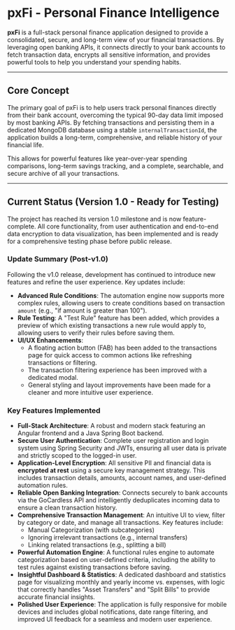 # pxFi - Personal Finance Intelligence

**pxFi** is a full-stack personal finance application designed to provide a consolidated, secure, and long-term view of your financial transactions. By leveraging open banking APIs, it connects directly to your bank accounts to fetch transaction data, encrypts all sensitive information, and provides powerful tools to help you understand your spending habits.

---

## Core Concept

The primary goal of pxFi is to help users track personal finances directly from their bank account, overcoming the typical 90-day data limit imposed by most banking APIs. By fetching transactions and persisting them in a dedicated MongoDB database using a stable `internalTransactionId`, the application builds a long-term, comprehensive, and reliable history of your financial life.

This allows for powerful features like year-over-year spending comparisons, long-term savings tracking, and a complete, searchable, and secure archive of all your transactions.

---

## Current Status (Version 1.0 - Ready for Testing)

The project has reached its version 1.0 milestone and is now feature-complete. All core functionality, from user authentication and end-to-end data encryption to data visualization, has been implemented and is ready for a comprehensive testing phase before public release.

### Update Summary (Post-v1.0)

Following the v1.0 release, development has continued to introduce new features and refine the user experience. Key updates include:

*   **Advanced Rule Conditions**: The automation engine now supports more complex rules, allowing users to create conditions based on transaction `amount` (e.g., "if amount is greater than 100").
*   **Rule Testing**: A "Test Rule" feature has been added, which provides a preview of which existing transactions a new rule would apply to, allowing users to verify their rules before saving them.
*   **UI/UX Enhancements**:
    *   A floating action button (FAB) has been added to the transactions page for quick access to common actions like refreshing transactions or filtering.
    *   The transaction filtering experience has been improved with a dedicated modal.
    *   General styling and layout improvements have been made for a cleaner and more intuitive user experience.

### Key Features Implemented
* **Full-Stack Architecture**: A robust and modern stack featuring an Angular frontend and a Java Spring Boot backend.
* **Secure User Authentication**: Complete user registration and login system using Spring Security and JWTs, ensuring all user data is private and strictly scoped to the logged-in user.
* **Application-Level Encryption**: All sensitive PII and financial data is **encrypted at rest** using a secure key management strategy. This includes transaction details, amounts, account names, and user-defined automation rules.
* **Reliable Open Banking Integration**: Connects securely to bank accounts via the GoCardless API and intelligently deduplicates incoming data to ensure a clean transaction history.
* **Comprehensive Transaction Management**: An intuitive UI to view, filter by category or date, and manage all transactions. Key features include:
    * Manual Categorization (with subcategories)
    * Ignoring irrelevant transactions (e.g., internal transfers)
    * Linking related transactions (e.g., splitting a bill)
* **Powerful Automation Engine**: A functional rules engine to automate categorization based on user-defined criteria, including the ability to test rules against existing transactions before saving.
* **Insightful Dashboard & Statistics**: A dedicated dashboard and statistics page for visualizing monthly and yearly income vs. expenses, with logic that correctly handles "Asset Transfers" and "Split Bills" to provide accurate financial insights.
* **Polished User Experience**: The application is fully responsive for mobile devices and includes global notifications, date range filtering, and improved UI feedback for a seamless and modern user experience.